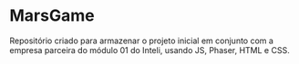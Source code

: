 # MarsGame
Repositório criado para armazenar o projeto inicial em conjunto com a empresa parceira do módulo 01 do Inteli, usando JS, Phaser, HTML e CSS.
